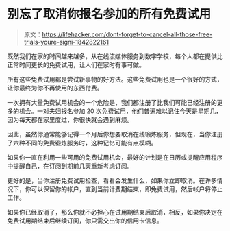 # 别忘了取消你报名参加的所有免费试用

> 原文：<https://lifehacker.com/dont-forget-to-cancel-all-those-free-trials-youre-signi-1842822161>

既然我们在家的时间越来越多，从在线流媒体服务到数字学校，每个人都在提供比正常时间更长的免费试用，让人们在家时有事可做。



所有这些免费试用都是尝试新事物的好方法。这些免费试用也是一个很好的方式，让你最终为你不再使用的东西付费。

一次拥有大量免费试用机会的一个危险是，我们都注册了比我们可能已经注册的更多的机会。一对夫妇报名参加 20 次免费试用，他们普遍难以记住今天是星期几，因为每天都在家里度过，你很快就会遇到麻烦。

因此，虽然你通常能够记得一个月后你想要取消在线锻炼服务，但现在，当你注册了六种不同的免费锻炼服务时，这种记忆可能有点模糊。

如果你一直在利用一些可用的免费试用机会，最好的计划是在日历或提醒应用程序中提醒自己，在订阅到期前几天重新考虑订阅。

更好的是，当你注册免费试用检查，看看会发生什么，如果你立即取消。在许多情况下，你可以保留你的帐户，直到当前计费期结束，即免费试用，然后帐户将停止工作。

如果你已经取消了，那么你就不必担心在试用期结束后取消，相反，如果你决定在免费试用期结束后继续订阅，你只需交出你的信用卡信息。